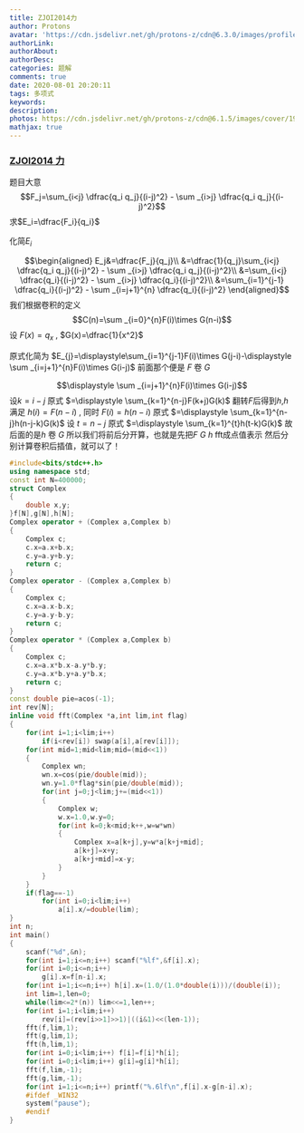 ```yaml
---
title: ZJOI2014力
author: Protons
avatar: 'https://cdn.jsdelivr.net/gh/protons-z/cdn@6.3.0/images/profile/head.jpg'
authorLink: 
authorAbout: 
authorDesc: 
categories: 题解
comments: true
date: 2020-08-01 20:20:11
tags: 多项式
keywords:
description:
photos: https://cdn.jsdelivr.net/gh/protons-z/cdn@6.1.5/images/cover/19.jpg
mathjax: true
---
```


### [ZJOI2014 力](https://www.luogu.com.cn/problem/P3338)

题目大意 
$$F_j=\sum_{i<j} \dfrac{q_i q_j}{(i-j)^2} - \sum _{i>j} \dfrac{q_i q_j}{(i-j)^2}$$
求$E_i=\dfrac{F_i}{q_i}$

化简$E_i$

$$\begin{aligned}
E_j&=\dfrac{F_j}{q_j}\\
&=\dfrac{1}{q_j}\sum_{i<j} \dfrac{q_i q_j}{(i-j)^2} - \sum _{i>j} \dfrac{q_i q_j}{(i-j)^2}\\
&=\sum_{i<j} \dfrac{q_i}{(i-j)^2} - \sum _{i>j} \dfrac{q_i}{(i-j)^2}\\
&=\sum_{i=1}^{j-1} \dfrac{q_i}{(i-j)^2} - \sum _{i=j+1}^{n} \dfrac{q_i}{(i-j)^2}
\end{aligned}$$
我们根据卷积的定义
$$C(n)=\sum _{i=0}^{n}F(i)\times G(n-i)$$
设 $F(x)=q_x$ , $G(x)=\dfrac{1}{x^2}$

原式化简为 $E_{j}=\displaystyle\sum_{i=1}^{j-1}F(i)\times G(j-i)-\displaystyle \sum _{i=j+1}^{n}F(i)\times G(i-j)$
前面那个便是 $F$ 卷 $G$

$$\displaystyle \sum _{i=j+1}^{n}F(i)\times G(i-j)$$
设$k=i-j$ 原式 $=\displaystyle \sum_{k=1}^{n-j}F(k+j)G(k)$
翻转$F$后得到$h$,$h$ 满足 $h(i)=F(n-i)$ , 同时 $F(i)=h(n-i)$
原式 $=\displaystyle \sum_{k=1}^{n-j}h(n-j-k)G(k)$
设 $t=n-j$
原式 $=\displaystyle \sum_{k=1}^{t}h(t-k)G(k)$
故 后面的是$h$ 卷 $G$
所以我们将前后分开算，也就是先把$F$ $G$ $h$ fft成点值表示
然后分别计算卷积后插值，就可以了！

<i class="zkq zkq-code"></i>
``` cpp
#include<bits/stdc++.h>
using namespace std;
const int N=400000;
struct Complex
{
    double x,y;
}f[N],g[N],h[N];
Complex operator + (Complex a,Complex b)
{
    Complex c;
    c.x=a.x+b.x;
    c.y=a.y+b.y;
    return c;
}
Complex operator - (Complex a,Complex b)
{
    Complex c;
    c.x=a.x-b.x;
    c.y=a.y-b.y;
    return c;
}
Complex operator * (Complex a,Complex b)
{
    Complex c;
    c.x=a.x*b.x-a.y*b.y;
    c.y=a.x*b.y+a.y*b.x;
    return c;
}
const double pie=acos(-1);
int rev[N];
inline void fft(Complex *a,int lim,int flag)
{
    for(int i=1;i<lim;i++)
        if(i<rev[i]) swap(a[i],a[rev[i]]);
    for(int mid=1;mid<lim;mid=(mid<<1))
    {
        Complex wn;
        wn.x=cos(pie/double(mid));
        wn.y=1.0*flag*sin(pie/double(mid));
        for(int j=0;j<lim;j+=(mid<<1))
        {
            Complex w;
            w.x=1.0,w.y=0;
            for(int k=0;k<mid;k++,w=w*wn)
            {
                Complex x=a[k+j],y=w*a[k+j+mid];
                a[k+j]=x+y;
                a[k+j+mid]=x-y;
            }
        }
    }
    if(flag==-1)
        for(int i=0;i<lim;i++)
            a[i].x/=double(lim);
}
int n;
int main()
{
    scanf("%d",&n);
    for(int i=1;i<=n;i++) scanf("%lf",&f[i].x);
    for(int i=0;i<=n;i++)
        g[i].x=f[n-i].x;
    for(int i=1;i<=n;i++) h[i].x=(1.0/(1.0*double(i)))/(double(i));
    int lim=1,len=0;
    while(lim<=2*(n)) lim<<=1,len++;
    for(int i=1;i<lim;i++)
        rev[i]=(rev[i>>1]>>1)|((i&1)<<(len-1));
    fft(f,lim,1);
    fft(g,lim,1);
    fft(h,lim,1);
    for(int i=0;i<lim;i++) f[i]=f[i]*h[i];
    for(int i=0;i<lim;i++) g[i]=g[i]*h[i];
    fft(f,lim,-1);
    fft(g,lim,-1);
    for(int i=1;i<=n;i++) printf("%.6lf\n",f[i].x-g[n-i].x);
    #ifdef _WIN32
    system("pause");
    #endif
}
```